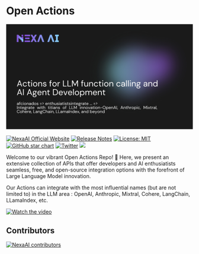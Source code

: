 # Open Actions

![Banner](data/banner.jpeg)

[![NexaAI Official Website](https://img.shields.io/badge/NexaAI-website-blue)](https://nexa4ai.com) [![Release Notes](https://img.shields.io/github/v/release/NexaAI/open-actions.svg)](https://github.com/NexaAI/open-actions/releases) [![License: MIT](https://img.shields.io/badge/License-MIT-yellow.svg)](https://opensource.org/licenses/MIT) [![GitHub star chart](https://img.shields.io/github/stars/NexaAI/open-actions?style=social)](https://star-history.com/#NexaAI/open-actions) [![Twitter](https://img.shields.io/twitter/url/https/twitter.com/nexa4ai.svg?style=social&label=Follow%20%40nexa4ai)](https://twitter.com/nexa4ai) [![](https://dcbadge.vercel.app/api/server/76aPDANGcb?compact=true&style=flat)](https://discord.com/invite/76aPDANGcb)

Welcome to our vibrant Open Actions Repo! 🌟 Here, we present an extensive collection of APIs that offer developers and AI enthusiatists seamless, free, and open-source integration options with the forefront of Large Language Model innovation.

Our Actions can integrate with the most influential names (but are not limited to) in the LLM area : OpenAI, Anthropic, Mixtral, Cohere, LangChain, LLamaIndex, etc.

[![Watch the video](https://img.youtube.com/vi/Y1QhVMBMylY/maxresdefault.jpg)](https://www.youtube.com/watch?v=Y1QhVMBMylY&feature=youtu.be)


## Contributors
[![NexaAI contributors](https://contrib.rocks/image?repo=NexaAI/open-actions&max=2000)](https://github.com/NexaAI/open-actions/graphs/contributors)
